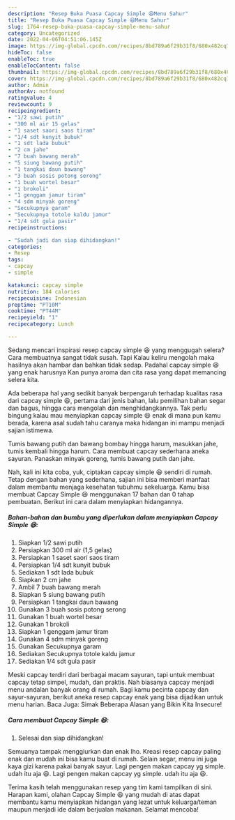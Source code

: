 ```yaml
---
description: "Resep Buka Puasa Capcay Simple 😆Menu Sahur"
title: "Resep Buka Puasa Capcay Simple 😆Menu Sahur"
slug: 1764-resep-buka-puasa-capcay-simple-menu-sahur
category: Uncategorized
date: 2022-04-06T04:51:06.145Z
image: https://img-global.cpcdn.com/recipes/8bd789a6f29b31f8/680x482cq70/capcay-simple-foto-resep-utama.jpg
hideToc: false
enableToc: true
enableTocContent: false
thumbnail: https://img-global.cpcdn.com/recipes/8bd789a6f29b31f8/680x482cq70/capcay-simple-foto-resep-utama.jpg
cover: https://img-global.cpcdn.com/recipes/8bd789a6f29b31f8/680x482cq70/capcay-simple-foto-resep-utama.jpg
author: Admin
authorAv: notfound
ratingvalue: 4
reviewcount: 9
recipeingredient:
- "1/2 sawi putih"
- "300 ml air 15 gelas"
- "1 saset saori saos tiram"
- "1/4 sdt kunyit bubuk"
- "1 sdt lada bubuk"
- "2 cm jahe"
- "7 buah bawang merah"
- "5 siung bawang putih"
- "1 tangkai daun bawang"
- "3 buah sosis potong serong"
- "1 buah wortel besar"
- "1 brokoli"
- "1 genggam jamur tiram"
- "4 sdm minyak goreng"
- "Secukupnya garam"
- "Secukupnya totole kaldu jamur"
- "1/4 sdt gula pasir"
recipeinstructions:

- "Sudah jadi dan siap dihidangkan!"
categories:
- Resep
tags:
- capcay
- simple

katakunci: capcay simple 
nutrition: 184 calories
recipecuisine: Indonesian
preptime: "PT10M"
cooktime: "PT44M"
recipeyield: "1"
recipecategory: Lunch

---
```



Sedang mencari inspirasi resep capcay simple 😆 yang menggugah selera? Cara membuatnya sangat tidak susah. Tapi Kalau keliru mengolah maka hasilnya akan hambar dan bahkan tidak sedap. Padahal capcay simple 😆 yang enak harusnya Kan punya aroma dan cita rasa yang dapat memancing selera kita.


Ada beberapa hal yang sedikit banyak berpengaruh terhadap kualitas rasa dari capcay simple 😆, pertama dari jenis bahan, lalu pemilihan bahan segar dan bagus, hingga cara mengolah dan menghidangkannya. Tak perlu bingung kalau mau menyiapkan capcay simple 😆 enak di mana pun kamu berada, karena asal sudah tahu caranya maka hidangan ini mampu menjadi sajian istimewa.

Tumis bawang putih dan bawang bombay hingga harum, masukkan jahe, tumis kembali hingga harum. Cara membuat capcay sederhana aneka sayuran. Panaskan minyak goreng, tumis bawang putih dan jahe.


Nah, kali ini kita coba, yuk, ciptakan capcay simple 😆 sendiri di rumah. Tetap dengan bahan yang sederhana, sajian ini bisa memberi manfaat dalam membantu menjaga kesehatan tubuhmu sekeluarga. Kamu bisa membuat Capcay Simple 😆 menggunakan 17 bahan dan 0 tahap pembuatan. Berikut ini cara dalam menyiapkan hidangannya.

<!--inarticleads1-->

##### Bahan-bahan dan bumbu yang diperlukan dalam menyiapkan Capcay Simple 😆:

1. Siapkan 1/2 sawi putih
1. Persiapkan 300 ml air (1,5 gelas)
1. Persiapkan 1 saset saori saos tiram
1. Persiapkan 1/4 sdt kunyit bubuk
1. Sediakan 1 sdt lada bubuk
1. Siapkan 2 cm jahe
1. Ambil 7 buah bawang merah
1. Siapkan 5 siung bawang putih
1. Persiapkan 1 tangkai daun bawang
1. Gunakan 3 buah sosis potong serong
1. Gunakan 1 buah wortel besar
1. Gunakan 1 brokoli
1. Siapkan 1 genggam jamur tiram
1. Gunakan 4 sdm minyak goreng
1. Gunakan Secukupnya garam
1. Sediakan Secukupnya totole kaldu jamur
1. Sediakan 1/4 sdt gula pasir


Meski capcay terdiri dari berbagai macam sayuran, tapi untuk membuat capcay tetap simpel, mudah, dan praktis. Nah biasanya capcay menjadi menu andalan banyak orang di rumah. Bagi kamu pecinta capcay dan sayur-sayuran, berikut aneka resep capcay enak yang bisa dijadikan untuk menu harian. Baca Juga: Simak Beberapa Alasan yang Bikin Kita Insecure! 

<!--inarticleads2-->

##### Cara membuat Capcay Simple 😆:


1. Selesai dan siap dihidangkan!

Semuanya tampak menggiurkan dan enak lho. Kreasi resep capcay paling enak dan mudah ini bisa kamu buat di rumah. Selain segar, menu ini juga kaya gizi karena pakai banyak sayur. Lagi pengen makan capcay yg simple. udah itu aja 😆. Lagi pengen makan capcay yg simple. udah itu aja 😆. 

Terima kasih telah menggunakan resep yang tim kami tampilkan di sini. Harapan kami, olahan Capcay Simple 😆 yang mudah di atas dapat membantu kamu menyiapkan hidangan yang lezat untuk keluarga/teman maupun menjadi ide dalam berjualan makanan. Selamat mencoba!
